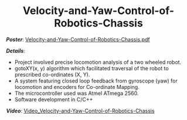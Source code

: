 
<h1 align="center">
	Velocity-and-Yaw-Control-of-Robotics-Chassis
</h1>

**_Poster_**: [Velocity-and-Yaw-Control-of-Robotics-Chassis.pdf](https://github.com/BKaiwalya/BKaiwalya--Velocity-and-Yaw-Control-of-Robotics-Chassis/files/4433959/TBVICPOSFINAL_STG1.pdf)

**_Details_**:
-	Project involved precise locomotion analysis of a two wheeled robot.
-	gotoXY(x, y) algorithm which facilitated traversal of the robot to prescribed co-ordinates  (X, Y).
-	A system featuring closed loop feedback from gyroscope (yaw) for locomotion and encoders for Co-ordinate Mapping. 
- The microcontroller used was Atmel ATmega 2560.
-	Software development in C/C++

**_Video_**: [Video_Velocity-and-Yaw-Control-of-Robotics-Chassis](https://www.youtube.com/watch?v=VNMRVbsgje0&feature=youtu.be)
